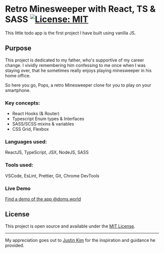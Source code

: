 # Retro Minesweeper with React, TS & SASS [![License: MIT](https://img.shields.io/badge/License-MIT-blue.svg)](https://opensource.org/licenses/MIT)

This little todo app is the first project I have built using vanilla JS.

## Purpose

This project is dedicated to my father, who's supportive of my career change.
I vividly remembering him confessing to me once when I was staying over,
that he sometimes really enjoys playing minesweeper in his home office.

So here you go, Pops, a retro Minesweeper clone for you to play on your smartphone.

### Key concepts:

- React Hooks (& Router)
- Typescript Enum types & Interfaces
- SASS/SCSS mixins & variables
- CSS Grid, Flexbox

### Languages used:

ReactJS, TypeScript, JSX, NodeJS, SASS

### Tools used:

VSCode, EsLint, Prettier, Git, Chrome DevTools

### Live Demo

[Find a demo of the app @doms.world](https://doms.world/retro-minesweeper)

## License

This project is open source and available under the [MIT License](LICENSE).

---

My appreciation goes out to [Justin Kim](https://www.linkedin.com/in/justinkimpro/) for the inspiration and guidance he provided.

